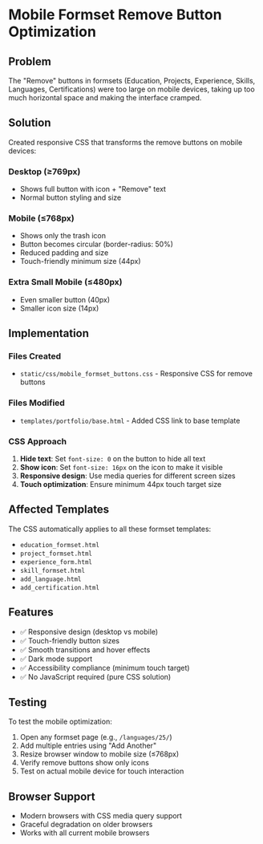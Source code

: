 # Mobile Formset Remove Button Optimization

## Problem
The "Remove" buttons in formsets (Education, Projects, Experience, Skills, Languages, Certifications) were too large on mobile devices, taking up too much horizontal space and making the interface cramped.

## Solution
Created responsive CSS that transforms the remove buttons on mobile devices:

### Desktop (≥769px)
- Shows full button with icon + "Remove" text
- Normal button styling and size

### Mobile (≤768px)
- Shows only the trash icon
- Button becomes circular (border-radius: 50%)
- Reduced padding and size
- Touch-friendly minimum size (44px)

### Extra Small Mobile (≤480px)
- Even smaller button (40px)
- Smaller icon size (14px)

## Implementation

### Files Created
- `static/css/mobile_formset_buttons.css` - Responsive CSS for remove buttons

### Files Modified
- `templates/portfolio/base.html` - Added CSS link to base template

### CSS Approach
1. **Hide text**: Set `font-size: 0` on the button to hide all text
2. **Show icon**: Set `font-size: 16px` on the icon to make it visible
3. **Responsive design**: Use media queries for different screen sizes
4. **Touch optimization**: Ensure minimum 44px touch target size

## Affected Templates
The CSS automatically applies to all these formset templates:
- `education_formset.html`
- `project_formset.html`
- `experience_form.html`
- `skill_formset.html`
- `add_language.html`
- `add_certification.html`

## Features
- ✅ Responsive design (desktop vs mobile)
- ✅ Touch-friendly button sizes
- ✅ Smooth transitions and hover effects
- ✅ Dark mode support
- ✅ Accessibility compliance (minimum touch target)
- ✅ No JavaScript required (pure CSS solution)

## Testing
To test the mobile optimization:
1. Open any formset page (e.g., `/languages/25/`)
2. Add multiple entries using "Add Another"
3. Resize browser window to mobile size (≤768px)
4. Verify remove buttons show only icons
5. Test on actual mobile device for touch interaction

## Browser Support
- Modern browsers with CSS media query support
- Graceful degradation on older browsers
- Works with all current mobile browsers
